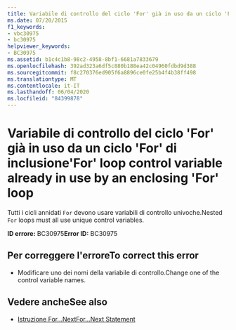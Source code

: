 ```yaml
---
title: Variabile di controllo del ciclo 'For' già in uso da un ciclo 'For' di inclusione
ms.date: 07/20/2015
f1_keywords:
- vbc30975
- bc30975
helpviewer_keywords:
- BC30975
ms.assetid: b1c4c1b8-98c2-4958-8bf1-6681a7833679
ms.openlocfilehash: 392ad323a6df5c880b188ea42c04960fdbd9d388
ms.sourcegitcommit: f8c270376ed905f6a8896ce0fe25b4f4b38ff498
ms.translationtype: MT
ms.contentlocale: it-IT
ms.lasthandoff: 06/04/2020
ms.locfileid: "84399878"
---
```

# <a name="for-loop-control-variable-already-in-use-by-an-enclosing-for-loop"></a><span data-ttu-id="cecf7-102">Variabile di controllo del ciclo 'For' già in uso da un ciclo 'For' di inclusione</span><span class="sxs-lookup"><span data-stu-id="cecf7-102">'For' loop control variable already in use by an enclosing 'For' loop</span></span>
<span data-ttu-id="cecf7-103">Tutti i cicli annidati `For` devono usare variabili di controllo univoche.</span><span class="sxs-lookup"><span data-stu-id="cecf7-103">Nested `For` loops must all use unique control variables.</span></span>  
  
 <span data-ttu-id="cecf7-104">**ID errore:** BC30975</span><span class="sxs-lookup"><span data-stu-id="cecf7-104">**Error ID:** BC30975</span></span>  
  
## <a name="to-correct-this-error"></a><span data-ttu-id="cecf7-105">Per correggere l'errore</span><span class="sxs-lookup"><span data-stu-id="cecf7-105">To correct this error</span></span>  
  
- <span data-ttu-id="cecf7-106">Modificare uno dei nomi della variabile di controllo.</span><span class="sxs-lookup"><span data-stu-id="cecf7-106">Change one of the control variable names.</span></span>  
  
## <a name="see-also"></a><span data-ttu-id="cecf7-107">Vedere anche</span><span class="sxs-lookup"><span data-stu-id="cecf7-107">See also</span></span>

- [<span data-ttu-id="cecf7-108">Istruzione For...Next</span><span class="sxs-lookup"><span data-stu-id="cecf7-108">For...Next Statement</span></span>](../language-reference/statements/for-next-statement.md)
